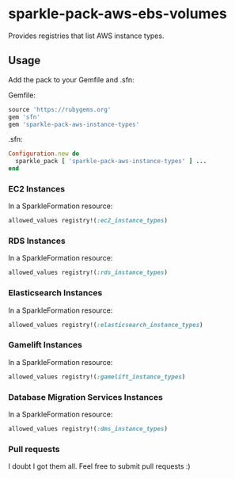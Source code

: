 # sparkle-pack-aws-ebs-volumes
Provides registries that list AWS instance types.

## Usage

Add the pack to your Gemfile and .sfn:

Gemfile:
```ruby
source 'https://rubygems.org'
gem 'sfn'
gem 'sparkle-pack-aws-instance-types'
```

.sfn:
```ruby
Configuration.new do
  sparkle_pack [ 'sparkle-pack-aws-instance-types' ] ...
end
```

### EC2 Instances 
In a SparkleFormation resource:
```ruby
allowed_values registry!(:ec2_instance_types)
```

### RDS Instances
In a SparkleFormation resource:
```ruby
allowed_values registry!(:rds_instance_types)
```

### Elasticsearch Instances
In a SparkleFormation resource:
```ruby
allowed_values registry!(:elasticsearch_instance_types)
```

### Gamelift Instances
In a SparkleFormation resource:
```ruby
allowed_values registry!(:gamelift_instance_types)
```

### Database Migration Services Instances
In a SparkleFormation resource:
```ruby
allowed_values registry!(:dms_instance_types)
```

### Pull requests
I doubt I got them all.  Feel free to submit pull requests :)
